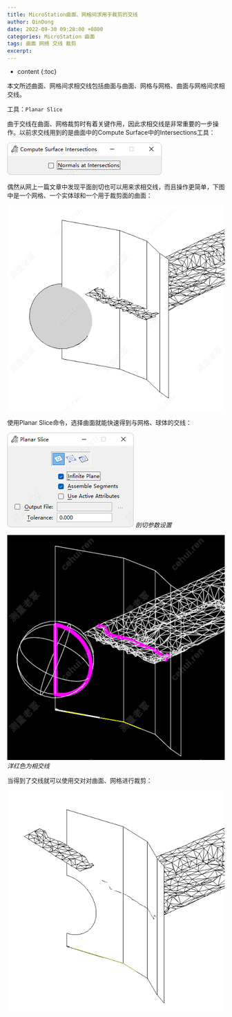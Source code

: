 ```yaml
---
title: MicroStation曲面、网格间求用于裁剪的交线
author: QinDong
date: 2022-09-30 09:28:00 +0800
categories: MicroStation 曲面
tags: 曲面 网络 交线 裁剪
excerpt: 
---
```

* content
{:toc}

本文所述曲面、网格间求相交线包括曲面与曲面、网格与网格、曲面与网格间求相交线。

工具：`Planar Slice`

曲于交线在曲面、网格裁剪时有着关键作用，因此求相交线是非常重要的一步操作。以前求交线用到的是曲面中的Compute Surface中的Intersections工具：

![](/img/2022/2022-09-30-09-32-33.png)

偶然从网上一篇文章中发现平面剖切也可以用来求相交线，而且操作更简单，下图中是一个网格、一个实体球和一个用于裁剪面的曲面：

![](/img/2022/2022-09-30-09-38-28.png)

使用Planar Slice命令，选择曲面就能快速得到与网格、球体的交线：

![](/img/2022/2022-09-30-09-39-55.png)
_剖切参数设置_

![](/img/2022/2022-09-30-09-44-53.png)
_洋红色为相交线_

当得到了交线就可以使用交对对曲面、网格进行裁剪：

![](/img/2022/2022-09-30-09-51-22.png)